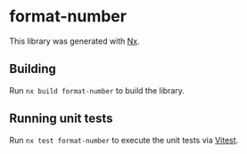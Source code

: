 # format-number

This library was generated with [Nx](https://nx.dev).

## Building

Run `nx build format-number` to build the library.

## Running unit tests

Run `nx test format-number` to execute the unit tests via [Vitest](https://vitest.dev/).
